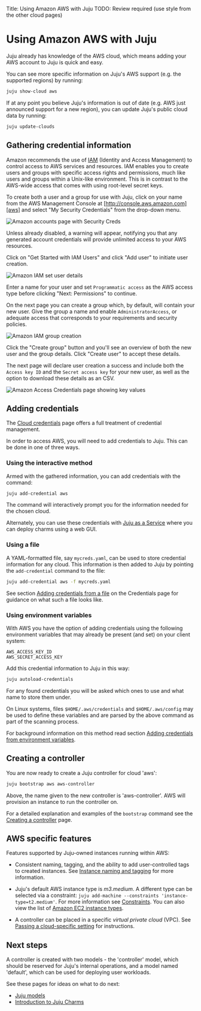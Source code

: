 Title: Using Amazon AWS with Juju
TODO:  Review required (use style from the other cloud pages)

# Using Amazon AWS with Juju

Juju already has knowledge of the AWS cloud, which means adding your AWS
account to Juju is quick and easy.

You can see more specific information on Juju's AWS support (e.g. the
supported regions) by running:

```bash
juju show-cloud aws
```

If at any point you believe Juju's information is out of date (e.g. AWS just 
announced support for a new region), you can update Juju's public cloud data by
running:
  
```bash
juju update-clouds
```

## Gathering credential information

Amazon recommends the use of [IAM][iam] (Identity and Access Management) to
control access to AWS services and resources. IAM enables you to create users
and groups with specific access rights and permissions, much like users and
groups within a Unix-like environment. This is in contrast to the AWS-wide
access that comes with using root-level secret keys.

To create both a user and a group for use with Juju, click on your name from
the AWS Management Console at [http://console.aws.amazon.com][aws] and select
"My Security Credentials" from the drop-down menu.

![Amazon accounts page with Security Creds](./media/getting_started-aws_security.png)

Unless already disabled, a warning will appear, notifying you that any
generated account credentials will provide unlimited access to your AWS
resources.

Click on "Get Started with IAM Users" and click "Add user" to initiate user
creation.

![Amazon IAM set user details](./media/getting_started-aws_newuser.png)

Enter a name for your user and set `Programmatic access` as the AWS access type
before clicking "Next: Permissions" to continue. 

On the next page you can create a group which, by default, will contain your
new user. Give the group a name and enable `AdministratorAccess`, or adequate
access that corresponds to your requirements and security policies. 

![Amazon IAM group creation](./media/getting_started-aws_groups.png)

Click the "Create group" button and you'll see an overview of both the new
user and the group details. Click "Create user" to accept these details.

The next page will declare user creation a success and include both the 
`Access key ID` and the `Secret access key` for your new user, as well as the
option to download these details as an CSV.

![Amazon Access Credentials page showing key values](./media/getting_started-aws_credentials-csv.png)

## Adding credentials

The [Cloud credentials][credentials] page offers a full treatment of credential
management.

In order to access AWS, you will need to add credentials to Juju. This can be
done in one of three ways.

### Using the interactive method

Armed with the gathered information, you can add credentials with the command:

```bash
juju add-credential aws
```

The command will interactively prompt you for the information needed for the
chosen cloud.

Alternately, you can use these credentials with [Juju as a Service][jaas] where
you can deploy charms using a web GUI.

### Using a file

A YAML-formatted file, say `mycreds.yaml`, can be used to store credential
information for any cloud. This information is then added to Juju by pointing
the `add-credential` command to the file:

```bash
juju add-credential aws -f mycreds.yaml
```

See section [Adding credentials from a file][credentials-adding-from-file] on
the Credentials page for guidance on what such a file looks like.

### Using environment variables

With AWS you have the option of adding credentials using the following
environment variables that may already be present (and set) on your client
system:

`AWS_ACCESS_KEY_ID`  
`AWS_SECRET_ACCESS_KEY`

Add this credential information to Juju in this way:
  
```bash
juju autoload-credentials
```

For any found credentials you will be asked which ones to use and what name to
store them under.

On Linux systems, files `$HOME/.aws/credentials` and `$HOME/.aws/config` may be
used to define these variables and are parsed by the above command as part of
the scanning process.

For background information on this method read section
[Adding credentials from environment variables][credentials-adding-from-variables].

## Creating a controller

You are now ready to create a Juju controller for cloud 'aws':

```bash
juju bootstrap aws aws-controller
```

Above, the name given to the new controller is 'aws-controller'. AWS will
provision an instance to run the controller on.

For a detailed explanation and examples of the `bootstrap` command see the
[Creating a controller][controllers-creating] page.

## AWS specific features

Features supported by Juju-owned instances running within AWS:

- Consistent naming, tagging, and the ability to add user-controlled tags to
  created instances. See [Instance naming and tagging][tagging] for
  more information.

- Juju's default AWS instance type is *m3.medium*. A different type can be
  selected via a constraint:
  `juju add-machine --constraints 'instance-type=t2.medium'`. For more
  information see [Constraints][constraints]. You can also view the list of
  [Amazon EC2 instance types][aws-instance-types].

- A controller can be placed in a specific *virtual private cloud* (VPC). See
  [Passing a cloud-specific setting][controllers-creating-include-config] for
  instructions.

## Next steps

A controller is created with two models - the 'controller' model, which
should be reserved for Juju's internal operations, and a model named
'default', which can be used for deploying user workloads.

See these pages for ideas on what to do next:

 - [Juju models][models]
 - [Introduction to Juju Charms][charms]


<!-- LINKS -->

[aws]: http://console.aws.amazon.com
[iam]: https://aws.amazon.com/iam/
[constraints]:./reference-constraints.md
[jaas]: ./getting-started.md
[tagging]: ./config-tagging.md
[aws-instance-types]: https://aws.amazon.com/ec2/instance-types/
[controllers-creating-include-config]: ./controllers-creating.md#passing-a-cloud-specific-setting
[controllers-creating]: ./controllers-creating.md
[models]: ./models.md
[charms]: ./charms.md
[credentials]: ./credentials.md
[credentials-adding-from-variables]: ./credentials.md#adding-credentials-from-environment-variables
[credentials-adding-from-file]: ./credentials.md#adding-credentials-from-a-file

